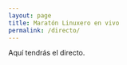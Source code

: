 ```yaml
---
layout: page
title: Maratón Linuxero en vivo
permalink: /directo/
---
```


Aquí tendrás el directo.
